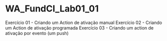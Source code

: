 # WA_FundCI_Lab01_01
Exercício 01 - Criando um Action de ativação manual
Exercício 02 - Criando um Action de ativação programada
Exercício 03 - Criando um action de ativação por evento (um push)
